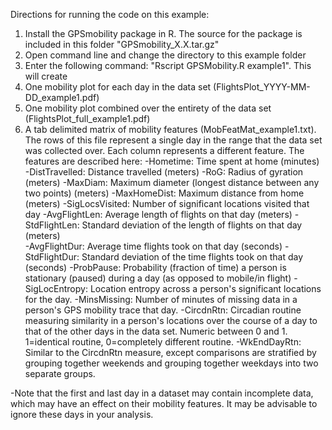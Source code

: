 Directions for running the code on this example:

1. Install the GPSmobility package in R. The source for the package is included in this folder "GPSmobility_X.X.tar.gz"
2. Open command line and change the directory to this example folder
3. Enter the following command: "Rscript GPSMobility.R example1". This will create
 1. One mobility plot for each day in the data set (FlightsPlot_YYYY-MM-DD_example1.pdf)
 2. One mobility plot combined over the entirety of the data set (FlightsPlot_full_example1.pdf)
 3. A tab delimited matrix of mobility features (MobFeatMat_example1.txt). The rows of this file represent a single day in the range that the data set was collected over. Each column represents a different feature. The features are described here:
			-Hometime:			Time spent at home (minutes)	
			-DistTravelled:		Distance travelled (meters)
			-RoG:				Radius of gyration (meters)
			-MaxDiam:			Maximum diameter (longest distance between any two points) (meters)
			-MaxHomeDist:		Maximum distance from home (meters)
			-SigLocsVisited:	Number of significant locations visited that day
			-AvgFlightLen:		Average length of flights on that day (meters)
			-StdFlightLen:		Standard deviation of the length of flights on that day (meters)		
			-AvgFlightDur:		Average time flights took on that day (seconds)
			-StdFlightDur:		Standard deviation of the time flights took on that day (seconds)
			-ProbPause:			Probability (fraction of time) a person is stationary (paused) during a day (as opposed to mobile/in flight)
			-SigLocEntropy:		Location entropy across a person's significant locations for the day.
			-MinsMissing:		Number of minutes of missing data in a person's GPS mobility trace that day.
			-CircdnRtn:			Circadian routine measuring similarity in a person's locations over the course of a day to that of the other days in the data set. Numeric between 0 and 1. 1=identical routine, 0=completely different routine.
			-WkEndDayRtn:		Similar to the CircdnRtn measure, except comparisons are stratified by grouping together weekends and grouping together weekdays into two separate groups.

			
-Note that the first and last day in a dataset may contain incomplete data, which may have an effect on their mobility features. It may be advisable to ignore these days in your analysis.
